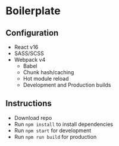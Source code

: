 # Boilerplate

## Configuration
* React v16
* SASS/SCSS
* Webpack v4
  * Babel 
  * Chunk hash/caching
  * Hot module reload
  * Development and Production builds

## Instructions
* Download repo
* Run `npm install` to install dependencies
* Run `npm start` for development
* Run `npm run build` for production
